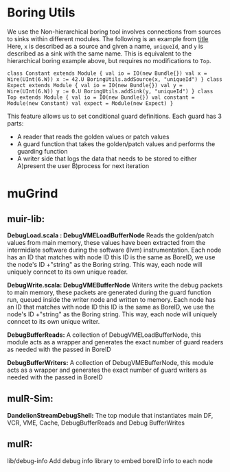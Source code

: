 # Boring Utils

We use the Non-hierarchical boring tool involves connections from sources to sinks within different modules. The following is an example from [title](https://github.com/chipsalliance/chisel3/blob/master/src/main/scala/chisel3/util/experimental/BoringUtils.scala)
Here, `x` is described as a source and given a name, `uniqueId`, and `y` is described as a sink with the same name. This is equivalent to the hierarchical boring example above, but requires no modifications to `Top`.


`class Constant extends Module {
     val io = IO(new Bundle{})
     val x = Wire(UInt(6.W))
     x := 42.U
     BoringUtils.addSource(x, "uniqueId")
   }
   class Expect extends Module {
     val io = IO(new Bundle{})
     val y = Wire(UInt(6.W))
     y := 0.U
     BoringUtils.addSink(y, "uniqueId")
   }
   class Top extends Module {
    val io = IO(new Bundle{})
     val constant = Module(new Constant)
     val expect = Module(new Expect)
}`
   
   
 This feature allows us to set conditional guard definitions. Each guard has 3 parts:
 
 * A reader that reads the golden values or patch values
 * A guard function that takes the golden/patch values and performs the guarding function
 * A writer side that logs the data that needs to be stored to either A)present the user B)process for next iteration 
 
# muGrind 
 
## muir-lib:

**DebugLoad.scala : DebugVMELoadBufferNode**
Reads the golden/patch values from main memory, these values have been extracted from the intermidiate software during the software (llvm) instrumentation.
Each node has an ID that matches with node ID this ID is the same as BoreID, we use the node's ID +"string" as the Boring string. This way, each node will uniquely conncet to its own unique reader.

**DebugWrite.scala: DebugVMEBufferNode**
Writers write the debug packets to main memory, these packets are generated during the guard function run, queued inside the writer node and written to memory.
Each node has an ID that matches with node ID this ID is the same as BoreID, we use the node's ID +"string" as the Boring string. This way, each node will uniquely conncet to its own unique writer.

**DebugBufferReads:**
A collection of DebugVMELoadBufferNode, this module acts as a wrapper and generates the exact number of guard readers as needed with the passed in BoreID

**DebugBufferWriters:** 
A collection of DebugVMEBufferNode, this module acts as a wrapper and generates the exact number of guard writers as needed with the passed in BoreID

## muIR-Sim:
**DandelionStreamDebugShell:**
The top module that instantiates main DF, VCR, VME, Cache, DebugBufferReads and Debug BufferWrites


## muIR:
lib/debug-info
Add debug info library to embed boreID info to each node
